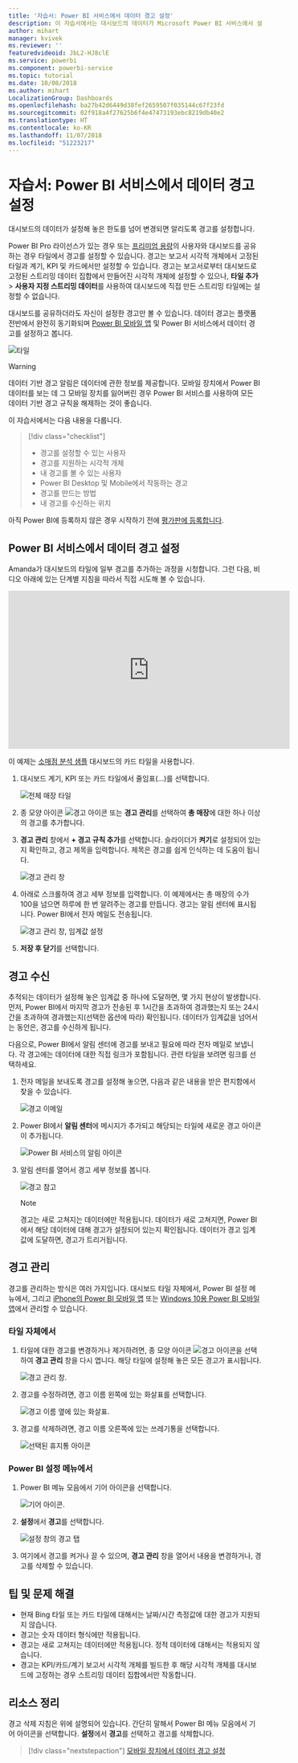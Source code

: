 ```yaml
---
title: '자습서: Power BI 서비스에서 데이터 경고 설정'
description: 이 자습서에서는 대시보드의 데이터가 Microsoft Power BI 서비스에서 설정한 한도를 넘어 변경되면 알리도록 경고를 설정하는 방법을 알아봅니다.
author: mihart
manager: kvivek
ms.reviewer: ''
featuredvideoid: JbL2-HJ8clE
ms.service: powerbi
ms.component: powerbi-service
ms.topic: tutorial
ms.date: 10/08/2018
ms.author: mihart
LocalizationGroup: Dashboards
ms.openlocfilehash: ba27b42d6449d38fef2659507f035144c67f23fd
ms.sourcegitcommit: 02f918a4f27625b6f4e47473193ebc8219db40e2
ms.translationtype: HT
ms.contentlocale: ko-KR
ms.lasthandoff: 11/07/2018
ms.locfileid: "51223217"
---
```

# <a name="tutorial-set-data-alerts-in-power-bi-service"></a>자습서: Power BI 서비스에서 데이터 경고 설정
대시보드의 데이터가 설정해 놓은 한도를 넘어 변경되면 알리도록 경고를 설정합니다. 

Power BI Pro 라이선스가 있는 경우 또는 [프리미엄 용량](../service-premium.md)의 사용자와 대시보드를 공유하는 경우 타일에서 경고를 설정할 수 있습니다. 경고는 보고서 시각적 개체에서 고정된 타일과 계기, KPI 및 카드에서만 설정할 수 있습니다. 경고는 보고서로부터 대시보드로 고정된 스트리밍 데이터 집합에서 만들어진 시각적 개체에 설정할 수 있으나, **타일 추가** > **사용자 지정 스트리밍 데이터**를 사용하여 대시보드에 직접 만든 스트리밍 타일에는 설정할 수 없습니다. 

대시보드를 공유하더라도 자신이 설정한 경고만 볼 수 있습니다. 데이터 경고는 플랫폼 전반에서 완전히 동기화되며 [Power BI 모바일 앱](mobile/mobile-set-data-alerts-in-the-mobile-apps.md) 및 Power BI 서비스에서 데이터 경고를 설정하고 봅니다. 

![타일](../media/service-set-data-alerts/powerbi-alert-types-new.png)

> [!WARNING]
> 데이터 기반 경고 알림은 데이터에 관한 정보를 제공합니다. 모바일 장치에서 Power BI 데이터를 보는 데 그 모바일 장치를 잃어버린 경우 Power BI 서비스를 사용하여 모든 데이터 기반 경고 규칙을 해제하는 것이 좋습니다.
> 

이 자습서에서는 다음 내용을 다룹니다.
> [!div class="checklist"]
> * 경고를 설정할 수 있는 사용자
> * 경고를 지원하는 시각적 개체
> * 내 경고를 볼 수 있는 사용자
> * Power BI Desktop 및 Mobile에서 작동하는 경고
> * 경고를 만드는 방법
> * 내 경고를 수신하는 위치

아직 Power BI에 등록하지 않은 경우 시작하기 전에 [평가판에 등록합니다](https://app.powerbi.com/signupredirect?pbi_source=web).

## <a name="set-data-alerts-in-power-bi-service"></a>Power BI 서비스에서 데이터 경고 설정
Amanda가 대시보드의 타일에 일부 경고를 추가하는 과정을 시청합니다. 그런 다음, 비디오 아래에 있는 단계별 지침을 따라서 직접 시도해 볼 수 있습니다.

<iframe width="560" height="315" src="https://www.youtube.com/embed/JbL2-HJ8clE" frameborder="0" allowfullscreen></iframe>

이 예제는 [소매점 분석 샘플](http://go.microsoft.com/fwlink/?LinkId=529778) 대시보드의 카드 타일을 사용합니다.

1. 대시보드 계기, KPI 또는 카드 타일에서 줄임표(...)를 선택합니다.
   
   ![전체 매장 타일](media/end-user-alerts/powerbi-card.png)
2. 종 모양 아이콘 ![경고 아이콘](media/end-user-alerts/power-bi-bell-icon.png) 또는 **경고 관리**를 선택하여 **총 매장**에 대한 하나 이상의 경고를 추가합니다.
   
1. **경고 관리** 창에서 **+ 경고 규칙 추가**를 선택합니다.  슬라이더가 **켜기**로 설정되어 있는지 확인하고, 경고 제목을 입력합니다. 제목은 경고를 쉽게 인식하는 데 도움이 됩니다.
   
   ![경고 관리 창](media/end-user-alerts/powerbi-alert-title.png)
4. 아래로 스크롤하여 경고 세부 정보를 입력합니다.  이 예제에서는 총 매장의 수가 100을 넘으면 하루에 한 번 알려주는 경고를 만듭니다. 경고는 알림 센터에 표시됩니다. Power BI에서 전자 메일도 전송됩니다.
   
   ![경고 관리 창, 임계값 설정](media/end-user-alerts/power-bi-set-alert-details.png)
5. **저장 후 닫기**를 선택합니다.

## <a name="receiving-alerts"></a>경고 수신
추적되는 데이터가 설정해 놓은 임계값 중 하나에 도달하면, 몇 가지 현상이 발생합니다. 먼저, Power BI에서 마지막 경고가 전송된 후 1시간을 초과하여 경과했는지 또는 24시간을 초과하여 경과했는지(선택한 옵션에 따라) 확인됩니다. 데이터가 임계값을 넘어서는 동안은, 경고를 수신하게 됩니다.

다음으로, Power BI에서 알림 센터에 경고를 보내고 필요에 따라 전자 메일로 보냅니다. 각 경고에는 데이터에 대한 직접 링크가 포함됩니다. 관련 타일을 보려면 링크를 선택하세요.  

1. 전자 메일을 보내도록 경고를 설정해 놓으면, 다음과 같은 내용을 받은 편지함에서 찾을 수 있습니다.
   
   ![경고 이메일](media/end-user-alerts/powerbi-alerts-email.png)
2. Power BI에서 **알림 센터**에 메시지가 추가되고 해당되는 타일에 새로운 경고 아이콘이 추가됩니다.
   
   ![Power BI 서비스의 알림 아이콘](media/end-user-alerts/powerbi-alert-notifications.png)
3. 알림 센터를 열어서 경고 세부 정보를 봅니다.
   
    ![경고 참고](media/end-user-alerts/powerbi-alert-notfication.png)
   
   > [!NOTE]
   > 경고는 새로 고쳐지는 데이터에만 적용됩니다. 데이터가 새로 고쳐지면, Power BI에서 해당 데이터에 대해 경고가 설정되어 있는지 확인됩니다. 데이터가 경고 임계값에 도달하면, 경고가 트리거됩니다.
   > 
   > 

## <a name="managing-alerts"></a>경고 관리
경고를 관리하는 방식은 여러 가지입니다. 대시보드 타일 자체에서, Power BI 설정 메뉴에서, 그리고 [ iPhone의 Power BI 모바일 앱](mobile/mobile-set-data-alerts-in-the-mobile-apps.md) 또는 [Windows 10용 Power BI 모바일 앱](mobile/mobile-set-data-alerts-in-the-mobile-apps.md)에서 관리할 수 있습니다.

### <a name="from-the-tile-itself"></a>타일 자체에서
1. 타일에 대한 경고를 변경하거나 제거하려면, 종 모양 아이콘 ![경고 아이콘](media/end-user-alerts/power-bi-bell-icon.png)을 선택하여 **경고 관리** 창을 다시 엽니다. 해당 타일에 설정해 놓은 모든 경고가 표시됩니다.
   
    ![경고 관리 창](media/end-user-alerts/powerbi-see-alerts.png).
2. 경고를 수정하려면, 경고 이름 왼쪽에 있는 화살표를 선택합니다.
   
    ![경고 이름 옆에 있는 화살표](media/end-user-alerts/powerbi-see-alerts-arrow.png).
3. 경고를 삭제하려면, 경고 이름 오른쪽에 있는 쓰레기통을 선택합니다.
   
      ![선택된 휴지통 아이콘](media/end-user-alerts/powerbi-see-alerts-delete.png)

### <a name="from-the-power-bi-settings-menu"></a>Power BI 설정 메뉴에서
1. Power BI 메뉴 모음에서 기어 아이콘을 선택합니다.
   
    ![기어 아이콘](media/end-user-alerts/powerbi-gear-icon.png).
2. **설정**에서 **경고**를 선택합니다.
   
    ![설정 창의 경고 탭](media/end-user-alerts/powerbi-alert-settings.png)
3. 여기에서 경고를 켜거나 끌 수 있으며, **경고 관리** 창을 열어서 내용을 변경하거나, 경고를 삭제할 수 있습니다.

## <a name="tips-and-troubleshooting"></a>팁 및 문제 해결
* 현재 Bing 타일 또는 카드 타일에 대해서는 날짜/시간 측정값에 대한 경고가 지원되지 않습니다.
* 경고는 숫자 데이터 형식에만 적용됩니다.
* 경고는 새로 고쳐지는 데이터에만 적용됩니다. 정적 데이터에 대해서는 적용되지 않습니다.
* 경고는 KPI/카드/계기 보고서 시각적 개체를 빌드한 후 해당 시각적 개체를 대시보드에 고정하는 경우 스트리밍 데이터 집합에서만 작동합니다.

## <a name="clean-up-resources"></a>리소스 정리
경고 삭제 지침은 위에 설명되어 있습니다. 간단히 말해서 Power BI 메뉴 모음에서 기어 아이콘을 선택합니다. **설정**에서 **경고**를 선택하고 경고를 삭제합니다.

> [!div class="nextstepaction"]
> [모바일 장치에서 데이터 경고 설정](mobile/mobile-set-data-alerts-in-the-mobile-apps.md)


